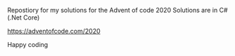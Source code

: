 Repostiory for my solutions for the Advent of code 2020
Solutions are in C# (.Net Core)

https://adventofcode.com/2020

Happy coding
